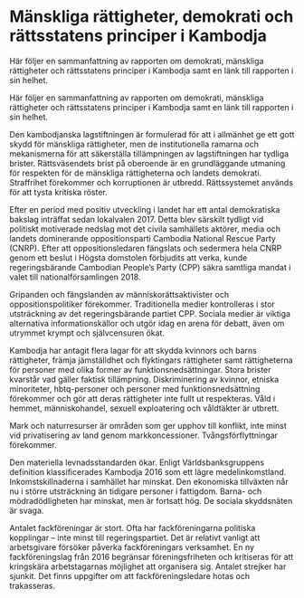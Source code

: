 # Mänskliga rättigheter, demokrati och rättsstatens principer i Kambodja

Här följer en sammanfattning av rapporten om demokrati, mänskliga rättigheter och rättsstatens principer i Kambodja samt en länk till rapporten i sin helhet.

Här följer en sammanfattning av rapporten om demokrati, mänskliga rättigheter och rättsstatens principer i Kambodja samt en länk till rapporten i sin helhet.

Den kambodjanska lagstiftningen är formulerad för att i allmänhet ge ett gott skydd för mänskliga rättigheter, men de institutionella ramarna och mekanismerna för att säkerställa tillämpningen av lagstiftningen har tydliga brister. Rättsväsendets brist på oberoende är en grundläggande utmaning för respekten för de mänskliga rättigheterna och landets demokrati. Straffrihet förekommer och korruptionen är utbredd. Rättssystemet används för att tysta kritiska röster.

Efter en period med positiv utveckling i landet har ett antal demokratiska bakslag inträffat sedan lokalvalen 2017. Detta blev särskilt tydligt vid politiskt motiverade nedslag mot det civila samhällets aktörer, media och landets dominerande oppositionsparti Cambodia National Rescue Party (CNRP). Efter att oppositionsledaren fängslats och sedermera hela CNRP genom ett beslut i Högsta domstolen förbjudits att verka, kunde regeringsbärande Cambodian People’s Party (CPP) säkra samtliga mandat i valet till nationalförsamlingen 2018.

Gripanden och fängslanden av människorättsaktivister och oppositionspolitiker förekommer. Traditionella medier kontrolleras i stor utsträckning av det regeringsbärande partiet CPP. Sociala medier är viktiga alternativa informationskällor och utgör idag en arena för debatt, även om utrymmet krympt och självcensuren ökat.

Kambodja har antagit flera lagar för att skydda kvinnors och barns rättigheter, främja jämställdhet och flyktingars rättigheter samt rättigheterna för personer med olika former av funktionsnedsättningar. Stora brister kvarstår vad gäller faktisk tillämpning. Diskriminering av kvinnor, etniska minoriteter, hbtq-personer och personer med funktionsnedsättning förekommer och gör att deras rättigheter inte fullt ut respekteras. Våld i hemmet, människohandel, sexuell exploatering och våldtäkter är utbrett.

Mark och naturresurser är områden som ger upphov till konflikt, inte minst vid privatisering av land genom markkoncessioner. Tvångsförflyttningar förekommer.

Den materiella levnadsstandarden ökar. Enligt Världsbanksgruppens definition klassificerades Kambodja 2016 som ett lägre medelinkomstland. Inkomstskillnaderna i samhället har minskat. Den ekonomiska tillväxten når nu i större utsträckning än tidigare personer i fattigdom. Barna- och mödradödligheten har minskat, men är fortsatt hög. De sociala skyddsnäten är svaga.

Antalet fackföreningar är stort. Ofta har fackföreningarna politiska kopplingar – inte minst till regeringspartiet. Det är relativt vanligt att arbetsgivare försöker påverka fackföreningars verksamhet. En ny fackföreningslag från 2016 begränsar föreningsfriheten och kritiseras för att kringskära arbetstagarnas möjlighet att organisera sig. Antalet strejker har sjunkit. Det finns uppgifter om att fackföreningsledare hotas och trakasseras.
